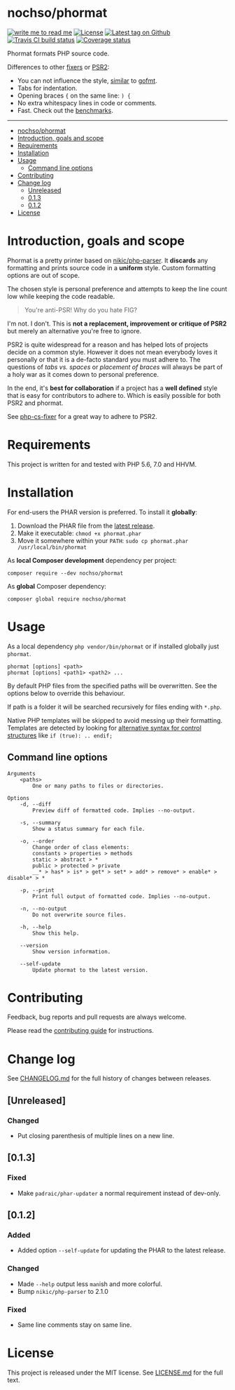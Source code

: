 # nochso/phormat

[![write me to read me](https://img.shields.io/badge/writeme-readme-blue.svg)](https://github.com/nochso/writeme)
[![License](https://img.shields.io/github/license/nochso/phormat.svg)](https://packagist.org/packages/nochso/phormat)
[![Latest tag on Github](https://img.shields.io/github/tag/nochso/phormat.svg)](https://github.com/nochso/phormat/tags)
[![Travis CI build status](https://api.travis-ci.org/nochso/phormat.svg)](https://travis-ci.org/nochso/phormat)
[![Coverage status](https://coveralls.io/repos/github/nochso/phormat/badge.svg)](https://coveralls.io/github/nochso/phormat)

Phormat formats PHP source code.

Differences to other [fixers](https://github.com/FriendsOfPHP/PHP-CS-Fixer) or
[PSR2](http://www.php-fig.org/psr/psr-2/):

- You can not influence the style, [similar](https://blog.golang.org/go-fmt-your-code)
  to [gofmt](https://golang.org/cmd/gofmt/).
- Tabs for indentation.
- Opening braces `{` on the same line: `) {`
- No extra whitespacy lines in code or comments.
- Fast. Check out the [benchmarks](http://nochso.github.io/phormat/benchmark/).

* * *

- [nochso/phormat](#nochsophormat)
- [Introduction, goals and scope](#introduction-goals-and-scope)
- [Requirements](#requirements)
- [Installation](#installation)
- [Usage](#usage)
    - [Command line options](#command-line-options)
- [Contributing](#contributing)
- [Change log](#change-log)
    - [Unreleased](#unreleased)
    - [0.1.3](#013)
    - [0.1.2](#012)
- [License](#license)

# Introduction, goals and scope

Phormat is a pretty printer based on [nikic/php-parser](https://github.com/nikic/PHP-Parser).
It **discards** any formatting and prints source code in a **uniform** style. Custom
formatting options are out of scope.

The chosen style is personal preference and attempts to keep the line count low
while keeping the code readable.

> You're anti-PSR! Why do you hate FIG?

I'm not. I don't. This is **not a replacement, improvement or critique of PSR2**
but merely an alternative you're free to ignore.

PSR2 is quite widespread for a reason and has helped lots of projects decide on a common
style. However it does not mean everybody loves it personally or that it is a
de-facto standard you must adhere to. The questions of *tabs vs. spaces* or *placement of braces*
will always be part of a holy war as it comes down to personal preference.

In the end, it's **best for collaboration** if a project has a **well defined**
style that is easy for contributors to adhere to. Which is easily possible for
both PSR2 and phormat.

See [php-cs-fixer](https://github.com/FriendsOfPHP/PHP-CS-Fixer) for a great
way to adhere to PSR2.

# Requirements
This project is written for and tested with PHP 5.6, 7.0 and HHVM.

# Installation
For end-users the PHAR version is preferred. To install it **globally**:

1. Download the PHAR file from the
   [latest release](https://github.com/nochso/phormat/releases).
2. Make it executable: `chmod +x phormat.phar`
3. Move it somewhere within your `PATH`: `sudo cp phormat.phar /usr/local/bin/phormat`

As **local Composer development** dependency per project:
```
composer require --dev nochso/phormat
```

As **global** Composer dependency:
```
composer global require nochso/phormat
```

# Usage

As a local dependency `php vendor/bin/phormat` or if installed globally just `phormat`.

    phormat [options] <path>
    phormat [options] <path1> <path2> ...

By default PHP files from the specified paths will be overwritten. See the
options below to override this behaviour.

If path is a folder it will be searched recursively for files ending with
`*.php`.

Native PHP templates will be skipped to avoid messing up their formatting.
Templates are detected by looking for [alternative syntax for control structures](http://php.net/manual/en/control-structures.alternative-syntax.php)
like `if (true): .. endif;`

## Command line options
```
Arguments
    <paths>
        One or many paths to files or directories.

Options
    -d, --diff
        Preview diff of formatted code. Implies --no-output.

    -s, --summary
        Show a status summary for each file.

    -o, --order
        Change order of class elements:
        constants > properties > methods
        static > abstract > *
        public > protected > private
        __* > has* > is* > get* > set* > add* > remove* > enable* > disable* > *

    -p, --print
        Print full output of formatted code. Implies --no-output.

    -n, --no-output
        Do not overwrite source files.

    -h, --help
        Show this help.

    --version
        Show version information.

    --self-update
        Update phormat to the latest version.
```

# Contributing
Feedback, bug reports and pull requests are always welcome.

Please read the [contributing guide](CONTRIBUTING.md) for instructions.

# Change log
See [CHANGELOG.md](CHANGELOG.md) for the full history of changes between
releases.

## [Unreleased]

### Changed
- Put closing parenthesis of multiple lines on a new line.


## [0.1.3]

### Fixed
- Make `padraic/phar-updater` a normal requirement instead of dev-only.


## [0.1.2]

### Added
- Added option `--self-update` for updating the PHAR to the latest release.


### Changed
- Made `--help` output less `man`ish and more colorful.
- Bump `nikic/php-parser` to 2.1.0


### Fixed
- Same line comments stay on same line.




# License
This project is released under the MIT license. See [LICENSE.md](LICENSE.md)
for the full text.
